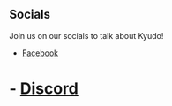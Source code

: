 ## Socials
Join us on our socials to talk about Kyudo!

- [Facebook](https://www.facebook.com/groups/394255906863614/)
# - [Discord](https://discord.gg/2G7c2ngJdt)
